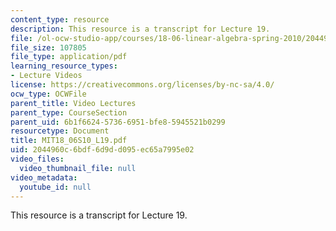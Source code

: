 ```yaml
---
content_type: resource
description: This resource is a transcript for Lecture 19.
file: /ol-ocw-studio-app/courses/18-06-linear-algebra-spring-2010/2044960c6bdf6d9dd095ec65a7995e02_MIT18_06S10_L19.pdf
file_size: 107805
file_type: application/pdf
learning_resource_types:
- Lecture Videos
license: https://creativecommons.org/licenses/by-nc-sa/4.0/
ocw_type: OCWFile
parent_title: Video Lectures
parent_type: CourseSection
parent_uid: 6b1f6624-5736-6951-bfe8-5945521b0299
resourcetype: Document
title: MIT18_06S10_L19.pdf
uid: 2044960c-6bdf-6d9d-d095-ec65a7995e02
video_files:
  video_thumbnail_file: null
video_metadata:
  youtube_id: null
---
```

This resource is a transcript for Lecture 19.